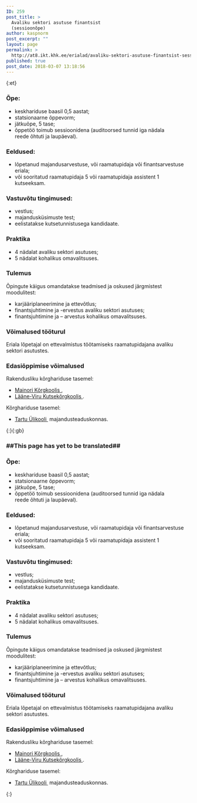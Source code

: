 ```yaml
---
ID: 259
post_title: >
  Avaliku sektori asutuse finantsist
  (sessioonõpe)
author: kaspnorm
post_excerpt: ""
layout: page
permalink: >
  http://at8.ikt.khk.ee/erialad/avaliku-sektori-asutuse-finantsist-sessioonope/
published: true
post_date: 2018-03-07 13:18:56
---
```

{:et}<h3>Õpe:</h3>
<ul>
 	<li>keskhariduse baasil 0,5 aastat;</li>
 	<li>statsionaarne õppevorm;</li>
 	<li>jätkuõpe, 5 tase;</li>
 	<li>õppetöö toimub sessioonidena (auditoorsed tunnid iga nädala reede õhtuti ja laupäeval).</li>
</ul>
<h3>Eeldused:</h3>
<ul>
 	<li>lõpetanud majandusarvestuse, või raamatupidaja või finantsarvestuse eriala;</li>
 	<li>või sooritatud raamatupidaja 5 või raamatupidaja assistent 1 kutseeksam.</li>
</ul>
<h3>Vastuvõtu tingimused:</h3>
<ul>
 	<li>vestlus;</li>
 	<li>majandusküsimuste test;</li>
 	<li>eelistatakse kutsetunnistusega kandidaate.</li>
</ul>
<h3>Praktika</h3>
<ul>
 	<li>4 nädalat avaliku sektori asutuses;</li>
 	<li>5 nädalat kohalikus omavalitsuses.</li>
</ul>
<h3>Tulemus</h3>
<div>Õpingute käigus omandatakse teadmised ja oskused järgmistest moodulitest:</div>
<div>
<ul>
 	<li>karjääriplaneerimine ja ettevõtlus;</li>
 	<li>finantsjuhtimine ja -ervestus avaliku sektori asutuses;</li>
 	<li>finantsjuhtimine ja – arvestus kohalikus omavalitsuses.</li>
</ul>
</div>
<h3>Võimalused tööturul</h3>
Eriala lõpetajal on ettevalmistus töötamiseks raamatupidajana avaliku sektori asutustes.
<h3>Edasiõppimise võimalused</h3>
Rakendusliku kõrghariduse tasemel:
<ul>
 	<li><a href="http://www.mk.ee/" target="_blank" rel="external noopener">Mainori Kõrgkoolis <img src="http://khk.ee/wp/wp-content/themes/khk/images/external.png" alt="" /></a>,</li>
 	<li><a href="http://www.lvrkk.ee/" target="_blank" rel="external noopener">Lääne-Viru Kutsekõrgkoolis <img src="http://khk.ee/wp/wp-content/themes/khk/images/external.png" alt="" /></a>.</li>
</ul>
Kõrghariduse tasemel:
<ul>
 	<li><a href="http://www.ut.ee/" target="_blank" rel="external noopener">Tartu Ülikooli <img src="http://khk.ee/wp/wp-content/themes/khk/images/external.png" alt="" /></a> majandusteaduskonnas.</li>
</ul>{:}{:gb}<h3>##This page has yet to be translated##</h3>
<h3>Õpe:</h3>
<ul>
 	<li>keskhariduse baasil 0,5 aastat;</li>
 	<li>statsionaarne õppevorm;</li>
 	<li>jätkuõpe, 5 tase;</li>
 	<li>õppetöö toimub sessioonidena (auditoorsed tunnid iga nädala reede õhtuti ja laupäeval).</li>
</ul>
<h3>Eeldused:</h3>
<ul>
 	<li>lõpetanud majandusarvestuse, või raamatupidaja või finantsarvestuse eriala;</li>
 	<li>või sooritatud raamatupidaja 5 või raamatupidaja assistent 1 kutseeksam.</li>
</ul>
<h3>Vastuvõtu tingimused:</h3>
<ul>
 	<li>vestlus;</li>
 	<li>majandusküsimuste test;</li>
 	<li>eelistatakse kutsetunnistusega kandidaate.</li>
</ul>
<h3>Praktika</h3>
<ul>
 	<li>4 nädalat avaliku sektori asutuses;</li>
 	<li>5 nädalat kohalikus omavalitsuses.</li>
</ul>
<h3>Tulemus</h3>
<div>Õpingute käigus omandatakse teadmised ja oskused järgmistest moodulitest:</div>
<div>
<ul>
 	<li>karjääriplaneerimine ja ettevõtlus;</li>
 	<li>finantsjuhtimine ja -ervestus avaliku sektori asutuses;</li>
 	<li>finantsjuhtimine ja – arvestus kohalikus omavalitsuses.</li>
</ul>
</div>
<h3>Võimalused tööturul</h3>
Eriala lõpetajal on ettevalmistus töötamiseks raamatupidajana avaliku sektori asutustes.
<h3>Edasiõppimise võimalused</h3>
Rakendusliku kõrghariduse tasemel:
<ul>
 	<li><a href="http://www.mk.ee/" target="_blank" rel="external noopener">Mainori Kõrgkoolis <img src="http://khk.ee/wp/wp-content/themes/khk/images/external.png" alt="" /></a>,</li>
 	<li><a href="http://www.lvrkk.ee/" target="_blank" rel="external noopener">Lääne-Viru Kutsekõrgkoolis <img src="http://khk.ee/wp/wp-content/themes/khk/images/external.png" alt="" /></a>.</li>
</ul>
Kõrghariduse tasemel:
<ul>
 	<li><a href="http://www.ut.ee/" target="_blank" rel="external noopener">Tartu Ülikooli <img src="http://khk.ee/wp/wp-content/themes/khk/images/external.png" alt="" /></a> majandusteaduskonnas.</li>
</ul>{:}